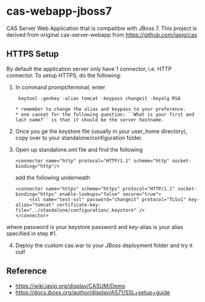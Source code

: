 cas-webapp-jboss7
=================

CAS Server Web Application that is compatibie with JBoss 7. This project is derived from original cas-server-webapp from https://github.com/jasig/cas

HTTPS Setup
-------------
By default the application server only have 1 connector, i.e. HTTP connector. To setup HTTPS, do the following:

1. In command prompt/terminal, enter
 
        keytool -genkey -alias tomcat -keypass changeit -keyalg RSA

       * remember to change the alias and keypass to your preference.
       * one caveat for the following question: ``What is your first and last name?`` is that it should be the server hostname.
   
2. Once you ge the keystore file (usually in your user_home directory), copy over to your standalone/configuration folder.

3. Open up standalone.xml file and find the following

       <connector name="http" protocol="HTTP/1.1" scheme="http" socket-binding="http"/>
   
   add the following underneath
   
       <connector name="https" scheme="https" protocol="HTTP/1.1" socket-binding="https" enable-lookups="false" secure="true">
			<ssl name="test-ssl" password="changeit" protocol="TLSv1" key-alias="tomcat" certificate-key-file="../standalone/configuration/.keystore" />
       </connector>
  
  where password is your keystore password and key-alias is your alias specified in step #1.
  
4. Deploy the custom cas.war to your JBoss deployment folder and try it out!

Reference
---------
* https://wiki.jasig.org/display/CASUM/Demo
* https://docs.jboss.org/author/display/AS71/SSL+setup+guide 